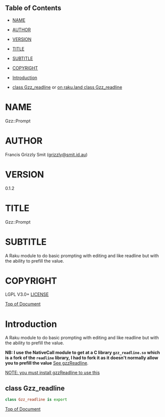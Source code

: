 Table of Contents
-----------------

  * [NAME](#name)

  * [AUTHOR](#author)

  * [VERSION](#version)

  * [TITLE](#title)

  * [SUBTITLE](#subtitle)

  * [COPYRIGHT](#copyright)

  * [Introduction](#introduction)

  * [class Gzz_readline](#class-gzz_readline) or [on raku.land class Gzz_readline](#class-gzz-readline)

NAME
====

Gzz::Prompt 

AUTHOR
======

Francis Grizzly Smit (grizzly@smit.id.au)

VERSION
=======

0.1.2

TITLE
=====

Gzz::Prompt

SUBTITLE
========

A Raku module to do basic prompting with editing and like readline but with the ability to prefill the value.

COPYRIGHT
=========

LGPL V3.0+ [LICENSE](https://github.com/grizzlysmit/Syntax-Highlighters/blob/main/LICENSE)

[Top of Document](#table-of-contents)

Introduction
============

A Raku module to do basic prompting with editing and like readline but with the ability to prefill the value.

**NB: I use the NativeCall module to get at a C library `gzz_readline.so` which is a fork of the `readline` library, I had to fork it as it doesn't normally allow you to prefill the value** [See gzzReadline](https://github.com/grizzlysmit/gzzReadline).

[NOTE: you must install gzzReadline to use this](https://github.com/grizzlysmit/gzzReadline)

class Gzz_readline
------------------

```raku
class Gzz_readline is export
```

[Top of Document](#table-of-contents)


